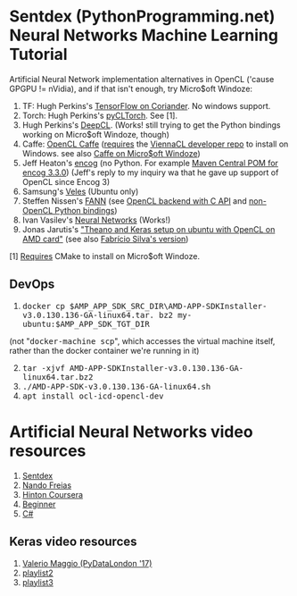 Sentdex (PythonProgramming.net) Neural Networks Machine Learning Tutorial
=========================================================================

Artificial Neural Network implementation alternatives in OpenCL ('cause GPGPU != nVidia), and if that isn't enough, try Micro$oft Windoze:
1. TF: Hugh Perkins's <a href="https://github.com/hughperkins/tf-coriander">TensorFlow on Coriander</a>. No windows support.
2. Torch: Hugh Perkins's <a href="https://github.com/hughperkins/pycltorch">pyCLTorch</a>. See [1].
3. Hugh Perkins's <a href="https://github.com/hughperkins/DeepCL">DeepCL</a>. (Works! still trying to get the Python bindings working on Micro$oft Windoze, though)
4. Caffe: <a href="https://github.com/BVLC/caffe/tree/opencl">OpenCL Caffe</a> (<a href="https://github.com/BVLC/caffe/issues/4929#issuecomment-267226532">requires</a> the <a href="https://github.com/viennacl/viennacl-dev">ViennaCL developer repo</a> to install on Windows. see also <a href="https://github.com/BVLC/caffe/tree/windows">Caffe on Micro$oft Windoze</a>)
5. Jeff Heaton's <a href="https://github.com/encog">encog</a> (no Python. For example <a href="https://search.maven.org/#artifactdetails%7Corg.encog%7Cencog-core%7C3.3.0%7Cjar">Maven Central POM for encog 3.3.0</a>) (Jeff's reply to my inquiry wa that he gave up support of OpenCL since Encog 3)
6. Samsung's <a href="https://velesnet.ml/">Veles</a> (Ubuntu only)
7. Steffen Nissen's <a href="http://leenissen.dk/fann/wp/">FANN</a> (see <a href="https://github.com/martin-steinegger/fann-opencl">OpenCL backend with C API</a> and <a href="https://github.com/FutureLinkCorporation/fann2">non-OpenCL Python bindings<a/>)
8. Ivan Vasilev's <a href="https://github.com/ivan-vasilev/neuralnetworks">Neural Networks</a> (Works!)
9. Jonas Jarutis's <a href="https://gist.github.com/jarutis/ff28bca8cfb9ce0c8b1a">"Theano and Keras setup on ubuntu with OpenCL on AMD card"</a> (see also <a href="https://gist.github.com/fabriciorsf/b911963d8b71987a236401c49f1b75d6">Fabrício Silva's version</a>)


[1] <a href="https://github.com/torch/distro/tree/master/win-files">Requires</a> CMake to install on Micro$oft Windoze.

DevOps
------
1. <tt>docker cp $AMP_APP_SDK_SRC_DIR\AMD-APP-SDKInstaller-v3.0.130.136-GA-linux64.tar.
bz2 my-ubuntu:$AMP_APP_SDK_TGT_DIR</tt>

(not "<tt>docker-machine scp</tt>", which accesses the virtual machine itself, rather than the docker container we're running in it)

2. <tt>tar -xjvf AMD-APP-SDKInstaller-v3.0.130.136-GA-linux64.tar.bz2</tt>
3. <tt>./AMD-APP-SDK-v3.0.130.136-GA-linux64.sh</tt>
4. <tt>apt install ocl-icd-opencl-dev</tt>
 

Artificial Neural Networks video resources
==========================================
1. <a href="https://pythonprogramming.net/neural-networks-machine-learning-tutorial/">Sentdex</a>
2. <a href="https://www.youtube.com/playlist?list=PLE6Wd9FR--EfW8dtjAuPoTuPcqmOV53Fu">Nando Freias</a>
3. <a href="https://www.youtube.com/playlist?list=PLoRl3Ht4JOcdU872GhiYWf6jwrk_SNhz9">Hinton Coursera</a>
4. <a href="https://www.youtube.com/playlist?list=PLxt59R_fWVzT9bDxA76AHm3ig0Gg9S3So">Beginner</a>
5. <a href="https://www.youtube.com/playlist?list=PL29C61214F2146796">C#</a>

Keras video resources
---------------------
1. <a href="https://www.youtube.com/watch?v=FrkYu2zVUyM">Valerio Maggio (PyDataLondon '17)</a>
2. <a href="https://www.youtube.com/playlist?list=PLVBorYCcu-xX3Ppjb_sqBd_Xf6GqagQyl">playlist2</a>
3. <a href="https://www.youtube.com/playlist?list=PLFxrZqbLojdKuK7Lm6uamegEFGW2wki6P">playlist3</a>